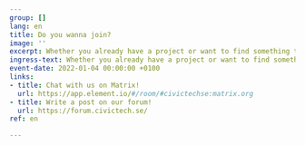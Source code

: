 ```yaml
---
group: []
lang: en
title: Do you wanna join?
image: ''
excerpt: Whether you already have a project or want to find something to contribute to, you are welcome in our network!
ingress-text: Whether you already have a project or want to find something to contribute to, you are welcome in our network!
event-date: 2022-01-04 00:00:00 +0100
links:
- title: Chat with us on Matrix!
  url: https://app.element.io/#/room/#civictechse:matrix.org
- title: Write a post on our forum!
  url: https://forum.civictech.se/
ref: en

---
```


